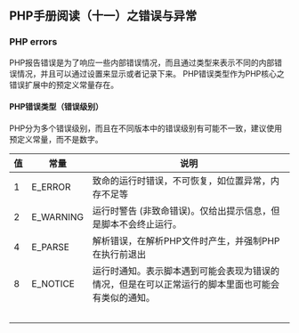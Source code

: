 ## PHP手册阅读（十一）之错误与异常

### PHP errors

 PHP报告错误是为了响应一些内部错误情况，而且通过类型来表示不同的内部错误情况，并且可以通过设置来显示或者记录下来。 PHP错误类型作为PHP核心之错误扩展中的预定义常量存在。

#### PHP错误类型（错误级别）

 PHP分为多个错误级别，而且在不同版本中的错误级别有可能不一致，建议使用预定义常量，而不是数字。

| 值   | 常量      | 说明                                                         |
| ---- | --------- | ------------------------------------------------------------ |
| 1    | E_ERROR   | 致命的运行时错误，不可恢复，如位置异常，内存不足等           |
| 2    | E_WARNING | 运行时警告 (非致命错误)。仅给出提示信息，但是脚本不会终止运行。 |
| 4    | E_PARSE   | 解析错误，在解析PHP文件时产生，并强制PHP在执行前退出         |
| 8    | E_NOTICE  | 运行时通知。表示脚本遇到可能会表现为错误的情况，但是在可以正常运行的脚本里面也可能会有类似的通知。 |
|      |           |                                                              |
|      |           |                                                              |
|      |           |                                                              |
|      |           |                                                              |
|      |           |                                                              |

